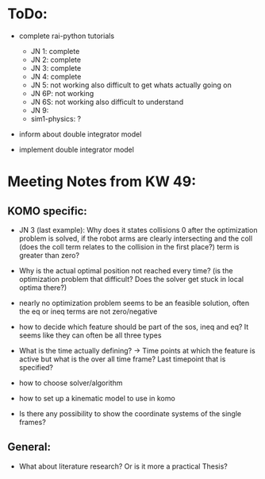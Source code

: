 
# ToDo:

- complete rai-python tutorials
  - JN 1: complete
  - JN 2: complete
  - JN 3: complete
  - JN 4: complete
  - JN 5: not working also difficult to get whats actually going on
  - JN 6P: not working
  - JN 6S: not working also difficult to understand
  - JN 9:
  - sim1-physics: ?


- inform about double integrator model 


- implement double integrator model


# Meeting Notes from KW 49:

## KOMO specific:

- JN 3 (last example): Why does it states collisions 0 after the optimization problem is solved, if the robot arms are clearly intersecting and the coll (does the coll term relates to the collision in the first place?) term is greater than zero?

- Why is the actual optimal position not reached every time? (is the optimization problem that difficult? Does the solver get stuck in local optima there?)

- nearly no optimization problem seems to be an feasible solution, often the eq or ineq terms are not zero/negative 

- how to decide which feature should be part of the sos, ineq and eq? It seems like they can often be all three types

- What is the time actually defining? -> Time points at which the feature is active but what is the over all time frame? Last timepoint that is specified? 

- how to choose solver/algorithm

- how to set up a kinematic model to use in komo

- Is there any possibility to show the coordinate systems of the single frames?


## General:

- What about literature research? Or is it more a practical Thesis?


